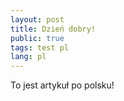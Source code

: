 ```yaml
---
layout: post
title: Dzień dobry!
public: true
tags: test pl
lang: pl
---
```


To jest artykuł po polsku!

